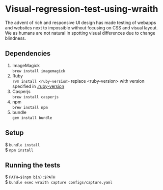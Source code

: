 # Visual-regression-test-using-wraith
The advent of rich and responsive UI design has made testing of webapps and websites next to impossible without focusing on CSS and visual layout. We as humans are not natural in spotting visual differences due to change blindness.

## Dependencies

1. ImageMagick  
	`brew install imagemagick`
2. Ruby  
	`rvm install <ruby-version>` replace &lt;ruby-version&gt; with version specified in [.ruby-version](.ruby-version)
3. Casperjs  		
	`brew install casperjs`
4. npm  		
	`brew install npm`
5. bundle  		
	`gem install bundle`

## Setup

$ `bundle install`  
$ `npm install`  

## Running the tests

$ `PATH=$(npm bin):$PATH`  
$ `bundle exec wraith capture configs/capture.yaml`  
